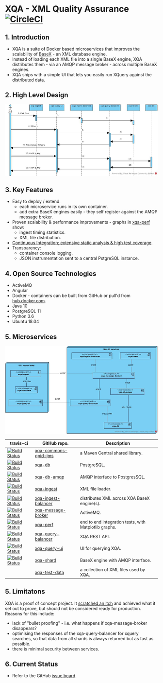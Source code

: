 # XQA - XML Quality Assurance [![CircleCI](https://circleci.com/gh/jameshnsears/xqa-documentation.svg?style=svg)](https://circleci.com/gh/jameshnsears/xqa-documentation)
## 1. Introduction
* XQA is a suite of Docker based microservices that improves the scalability of [BaseX](http://basex.org/) - an XML database engine.
* Instead of loading each XML file into a single BaseX engine, XQA distributes them - via an AMQP message broker - across multiple BaseX engines.
* XQA ships with a simple UI that lets you easily run XQuery against the distributed data.

## 2. High Level Design
![High Level Design](uml/high-level-design.jpg)

## 3. Key Features
* Easy to deploy / extend:
    * each microservice runs in its own container.
    * add extra BaseX engines easily - they self register against the AMQP message broker.
* Proven scalability & performance improvements - graphs in [xqa-perf](https://github.com/jameshnsears/xqa-perf) show:
    * ingest timing statistics.
    * XML file distribution.
* [Continuous Integration; extensive static analysis & high test coverage](QUALITY-RADIATOR.md).
* Transparency:
    * container console logging.
    * JSON instrumentation sent to a central PstgreSQL instance.

## 4. Open Source Technologies
* ActiveMQ
* Angular
* Docker - containers can be built from GitHub or pull'd from [hub.docker.com](https://hub.docker.com/).
* Java 10
* PostgreSQL 11
* Python 3.6
* Ubuntu 18.04

## 5. Microservices
![microservices](uml/microservices.jpg)

| travis-ci | GitHub repo. | Description |
| ------------- | ------------- | ------------- |
| [![Build Status](https://travis-ci.org/jameshnsears/xqa-commons-qpid-jms.svg?branch=master)](https://travis-ci.org/jameshnsears/xqa-commons-qpid-jms) | [xqa-commons-qpid-jms](https://github.com/jameshnsears/xqa-commons-qpid-jms) | a Maven Central shared library. |
| [![Build Status](https://travis-ci.org/jameshnsears/xqa-db.svg?branch=master)](https://travis-ci.org/jameshnsears/xqa-db) | [xqa-db](https://github.com/jameshnsears/xqa-db) | PostgreSQL. |
| [![Build Status](https://travis-ci.org/jameshnsears/xqa-db-amqp.svg?branch=master)](https://travis-ci.org/jameshnsears/xqa-db-amqp) | [xqa-db-amqp](https://github.com/jameshnsears/xqa-db-amqp) | AMQP interface to PostgresSQL. |
| [![Build Status](https://travis-ci.org/jameshnsears/xqa-ingest.svg?branch=master)](https://travis-ci.org/jameshnsears/xqa-ingest) | [xqa-ingest](https://github.com/jameshnsears/xqa-ingest) | XML file loader. |
| [![Build Status](https://travis-ci.org/jameshnsears/xqa-ingest-balancer.svg?branch=master)](https://travis-ci.org/jameshnsears/xqa-ingest-balancer) | [xqa-ingest-balancer](https://github.com/jameshnsears/xqa-ingest-balancer) | distributes XML across XQA BaseX engine(s). |
| [![Build Status](https://travis-ci.org/jameshnsears/xqa-message-broker.svg?branch=master)](https://travis-ci.org/jameshnsears/xqa-message-broker) | [xqa-message-broker](https://github.com/jameshnsears/xqa-message-broker) | ActiveMQ. |
| [![Build Status](https://travis-ci.org/jameshnsears/xqa-perf.svg?branch=master)](https://travis-ci.org/jameshnsears/xqa-perf) | [xqa-perf](https://github.com/jameshnsears/xqa-perf) | end to end integration tests, with Matplotlib graphs. |
| [![Build Status](https://travis-ci.org/jameshnsears/xqa-query-balancer.svg?branch=master)](https://travis-ci.org/jameshnsears/xqa-query-balancer) | [xqa-query-balancer](https://github.com/jameshnsears/xqa-query-balancer) | XQA REST API. |
| [![Build Status](https://travis-ci.org/jameshnsears/xqa-query-ui.svg?branch=master)](https://travis-ci.org/jameshnsears/xqa-query-ui) | [xqa-query-ui](https://github.com/jameshnsears/xqa-query-ui) | UI for querying XQA. |
| [![Build Status](https://travis-ci.org/jameshnsears/xqa-shard.svg?branch=master)](https://travis-ci.org/jameshnsears/xqa-shard) | [xqa-shard](https://github.com/jameshnsears/xqa-shard) | BaseX engine with AMQP interface. |
| | [xqa-test-data](https://github.com/jameshnsears/xqa-test-data) | a collection of XML files used by XQA. |

## 5. Limitatons
XQA is a proof of concept project. It [scratched an itch](https://en.wikipedia.org/wiki/The_Cathedral_and_the_Bazaar) and achieved what it set out to prove, but should not be considered ready for production. Reasons for this include:
* lack of "bullet proofing" - i.e. what happens if xqa-message-broker disappears?
* optimising the responses of the xqa-query-balancer for xquery searches, so that data from all shards is always returned but as fast as possible.
* there is minimal security between services.

## 6. Current Status
* Refer to the GitHub [issue board](https://github.com/jameshnsears/xqa-documentation/projects/1).
